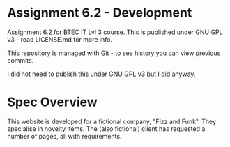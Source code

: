 # Assignment 6.2 - Development
Assignment 6.2 for BTEC IT Lvl 3 course.
This is published under GNU GPL v3 - read LICENSE.md for more info.

This repository is managed with Git - to see history you can view previous commits.

I did not need to publish this under GNU GPL v3 but I did anyway.

# Spec Overview
This website is developed for a fictional company, "Fizz and Funk". They specialise in novelty items.
The (also fictional) client has requested a number of pages, all with requirements.